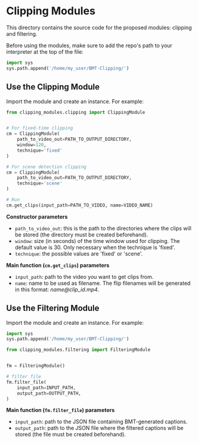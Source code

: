 # Clipping Modules

This directory contains the source code for the proposed modules: clipping and filtering.

Before using the modules, make sure to add the repo's path to your interpreter at the top of the file:
```python
import sys
sys.path.append('/home/my_user/BMT-Clipping/')
```

## Use the Clipping Module
Import the module and create an instance. For example:

```python
from clipping_modules.clipping import ClippingModule


# For fixed-time clipping
cm = ClippingModule(
    path_to_video_out=PATH_TO_OUTPUT_DIRECTORY, 
    window=120, 
    technique='fixed'
)

# For scene detection clipping
cm = ClippingModule(
    path_to_video_out=PATH_TO_OUTPUT_DIRECTORY, 
    technique='scene'
)

# Run
cm.get_clips(input_path=PATH_TO_VIDEO, name=VIDEO_NAME)
```

**Constructor parameters**
- `path_to_video_out`: this is the path to the directories where the clips will be stored (the directory must be created beforehand).
- `window`: size (in seconds) of the time window used for clipping. The default value is 30. Only necessary when the technique is 'fixed'.
- `technique`: the possible values are 'fixed' or 'scene'.

**Main function (`cm.get_clips`) parameters**
- `input_path`: path to the video you want to get clips from.
- `name`: name to be used as filename. The flip filenames will be generated in this format: _name@clip_id.mp4_.


##  Use the Filtering Module
Import the module and create an instance. For example:

```python
import sys
sys.path.append('/home/my_user/BMT-Clipping/')

from clipping_modules.filtering import FilteringModule


fm = FilteringModule()

# filter file
fm.filter_file(
    input_path=INPUT_PATH,
    output_path=OUTPUT_PATH,
)
```

**Main function (`fm.filter_file`) parameters**
- `input_path`: path to the JSON file containing BMT-generated captions.
- `output_path`: path to the JSON file where the filtered captions will be stored (the file must be created beforehand).

